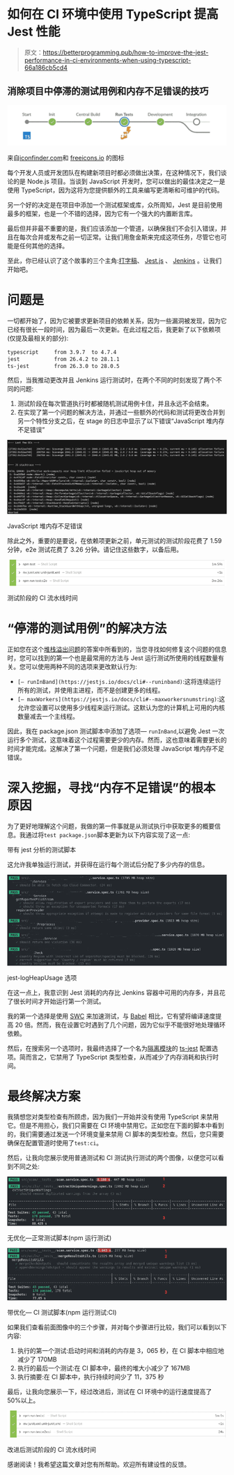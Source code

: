 # 如何在 CI 环境中使用 TypeScript 提高 Jest 性能

> 原文：<https://betterprogramming.pub/how-to-improve-the-jest-performance-in-ci-environments-when-using-typescript-66a186cb5cd4>

## 消除项目中停滞的测试用例和内存不足错误的技巧

![](img/8ff606b1db777d89a30ed6eb7e8e7a44.png)

来自[iconfinder.com](https://www.iconfinder.com/search?q=thunder&price=free)和 [freeicons.io](https://freeicons.io/profile/3) 的图标

每个开发人员或开发团队在构建新项目时都必须做出决策，在这种情况下，我们谈论的是 Node.js 项目。当谈到 JavaScript 开发时，您可以做出的最佳决定之一是使用 TypeScript，因为这将为您提供额外的工具来编写更清晰和可维护的代码。

另一个好的决定是在项目中添加一个测试框架或库，众所周知，Jest 是目前使用最多的框架，也是一个不错的选择，因为它有一个强大的内置断言库。

最后但并非最不重要的是，我们应该添加一个管道，以确保我们不会引入错误，并且在每次合并或发布之前一切正常。让我们用詹金斯来完成这项任务，尽管它也可能是任何其他的选择。

至此，你已经认识了这个故事的三个主角:[打字稿](https://www.typescriptlang.org/)、 [Jest.js](https://jestjs.io/) 、 [Jenkins](https://www.jenkins.io/) 。让我们开始吧。

# 问题是

一切都开始了，因为它被要求更新项目的依赖关系，因为一些漏洞被发现，因为它已经有很长一段时间，因为最后一次更新。在此过程之后，我更新了以下依赖项(仅提及最相关的部分):

```
typescript     from 3.9.7  to 4.7.4
jest           from 26.4.2 to 28.1.1
ts-jest        from 26.3.0 to 28.0.5
```

然后，当我推动更改并且 Jenkins 运行测试时，在两个不同的时刻发现了两个不同的问题:

1.  测试阶段在每次管道执行时都被随机测试用例卡住，并且永远不会结束。
2.  在实现了第一个问题的解决方法，并通过一些额外的代码和测试将更改合并到另一个特性分支之后，在 stage 的日志中显示了以下错误“JavaScript 堆内存不足错误”

![](img/32a2786573fa55ed0126455b618fc876.png)

JavaScript 堆内存不足错误

除此之外，重要的是要说，在依赖项更新之前，单元测试的测试阶段花费了 1.59 分钟，e2e 测试花费了 3.26 分钟。请记住这些数字，以备后用。

![](img/8b4264fbd08407db4cde9b65aec717cd.png)

测试阶段的 CI 流水线时间

# “停滞的测试用例”的解决方法

正如您在这个[堆栈溢出问题](https://stackoverflow.com/questions/62885390/my-jests-tests-are-leaking-memory-how-can-i-fix-this)的答案中所看到的，当您寻找如何修复这个问题的信息时，您可以找到的第一个也是最常用的方法与 Jest 运行测试所使用的线程数量有关。您可以使用两种不同的选项来更改默认行为:

*   `[— runInBand](https://jestjs.io/docs/cli#--runinband)`:这将连续运行所有的测试，并使用主进程，而不是创建更多的线程。
*   `[— maxWorkers](https://jestjs.io/docs/cli#--maxworkersnumstring)`:这允许您设置可以使用多少线程来运行测试。这默认为您的计算机上可用的内核数量减去一个主线程。

因此，我在 package.json 测试脚本中添加了选项— `runInBand`,以避免 Jest 一次运行多个测试，这意味着这个过程需要更少的内存。然而，这也意味着需要更长的时间才能完成。这解决了第一个问题，但是我们必须处理 JavaScript 堆内存不足错误。

# 深入挖掘，寻找“内存不足错误”的根本原因

为了更好地理解这个问题，我做的第一件事就是从测试执行中获取更多的概要信息。我通过将`test package.json`脚本更新为以下内容实现了这一点:

带有 jest 分析的测试脚本

这允许我单独运行测试，并获得在运行每个测试后分配了多少内存的信息。

![](img/27327bb38cb88fd4d97674a03546f7c4.png)

jest-logHeapUsage 选项

在这一点上，我意识到 Jest 消耗的内存比 Jenkins 容器中可用的内存多，并且花了很长时间才开始运行第一个测试。

我的第一个选择是使用 [SWC](https://swc.rs/) 来加速测试，与 [Babel](https://babeljs.io/) 相比，它有望将编译速度提高 20 倍。然而，我在设置它时遇到了几个问题，因为它似乎不能很好地处理循环依赖。

然后，在搜索另一个选项时，我最终选择了一个名为[隔离模块](https://huafu.github.io/ts-jest/user/config/isolatedModules#example)的 [ts-jest](https://huafu.github.io/ts-jest/) 配置选项。简而言之，它禁用了 TypeScript 类型检查，从而减少了内存消耗和执行时间。

# 最终解决方案

我猜想您对类型检查有所顾虑，因为我们一开始并没有使用 TypeScript 来禁用它。但是不用担心，我们只需要在 CI 环境中禁用它。正如您在下面的脚本中看到的，我们需要通过发送一个环境变量来禁用 CI 脚本的类型检查。然后，您只需要确保在配置管道时使用了`test:ci`。

然后，让我向您展示使用普通测试和 CI 测试执行测试的两个图像，以便您可以看到不同之处:

![](img/d5d15f939af713f700d2a641e7f24d7e.png)

无优化—正常测试脚本(npm 运行测试)

![](img/8c658de9a6ae7036a3d10a13a41a217c.png)

带优化— CI 测试脚本(npm 运行测试:CI)

如果我们查看前面图像中的三个步骤，并对每个步骤进行比较，我们可以看到以下内容:

1.  执行的第一个测试:启动时间和消耗的内存是 3，065 秒，在 CI 脚本中相应地减少了 170MB
2.  执行的最后一个测试:在 CI 脚本中，最终的堆大小减少了 167MB
3.  执行摘要:在 CI 脚本中，执行持续时间少了 11，375 秒

最后，让我向您展示一下，经过改进后，测试在 CI 环境中的运行速度提高了 50%以上。

![](img/dd6f41971e97289d747c16b55f3ccd89.png)

改进后测试阶段的 CI 流水线时间

感谢阅读！我希望这篇文章对您有所帮助。欢迎所有建设性的反馈。